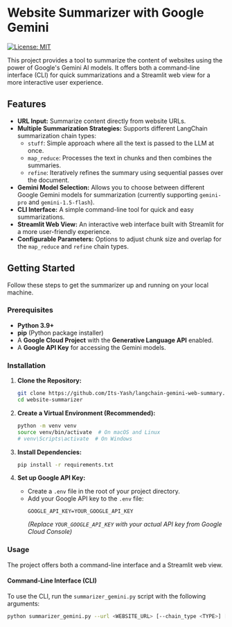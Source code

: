 # Website Summarizer with Google Gemini

[![License: MIT](https://img.shields.io/badge/License-MIT-yellow.svg)](https://opensource.org/licenses/MIT)

This project provides a tool to summarize the content of websites using the power of Google's Gemini AI models. It offers both a command-line interface (CLI) for quick summarizations and a Streamlit web view for a more interactive user experience.

## Features

* **URL Input:** Summarize content directly from website URLs.
* **Multiple Summarization Strategies:** Supports different LangChain summarization chain types:
    * `stuff`: Simple approach where all the text is passed to the LLM at once.
    * `map_reduce`: Processes the text in chunks and then combines the summaries.
    * `refine`: Iteratively refines the summary using sequential passes over the document.
* **Gemini Model Selection:** Allows you to choose between different Google Gemini models for summarization (currently supporting `gemini-pro` and `gemini-1.5-flash`).
* **CLI Interface:** A simple command-line tool for quick and easy summarizations.
* **Streamlit Web View:** An interactive web interface built with Streamlit for a more user-friendly experience.
* **Configurable Parameters:** Options to adjust chunk size and overlap for the `map_reduce` and `refine` chain types.

## Getting Started

Follow these steps to get the summarizer up and running on your local machine.

### Prerequisites

* **Python 3.9+**
* **pip** (Python package installer)
* A **Google Cloud Project** with the **Generative Language API** enabled.
* A **Google API Key** for accessing the Gemini models.

### Installation

1.  **Clone the Repository:**
    ```bash
    git clone https://github.com/Its-Yash/langchain-gemini-web-summary.git
    cd website-summarizer
    ```
   
2.  **Create a Virtual Environment (Recommended):**
    ```bash
    python -m venv venv
    source venv/bin/activate  # On macOS and Linux
    # venv\Scripts\activate  # On Windows
    ```

3.  **Install Dependencies:**
    ```bash
    pip install -r requirements.txt
    ```

4.  **Set up Google API Key:**
    * Create a `.env` file in the root of your project directory.
    * Add your Google API key to the `.env` file:
        ```
        GOOGLE_API_KEY=YOUR_GOOGLE_API_KEY
        ```
        *(Replace `YOUR_GOOGLE_API_KEY` with your actual API key from Google Cloud Console)*

### Usage

The project offers both a command-line interface and a Streamlit web view.

#### Command-Line Interface (CLI)

To use the CLI, run the `summarizer_gemini.py` script with the following arguments:

```bash
python summarizer_gemini.py --url <WEBSITE_URL> [--chain_type <TYPE>] [--model <MODEL_NAME>]
